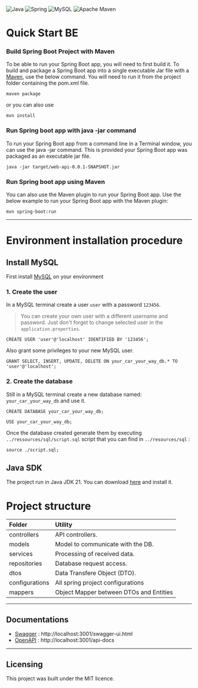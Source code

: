 ![Java](https://img.shields.io/badge/java-%23ED8B00.svg?style=for-the-badge&logo=openjdk&logoColor=white)
![Spring](https://img.shields.io/badge/spring-%236DB33F.svg?style=for-the-badge&logo=spring&logoColor=white)
![MySQL](https://img.shields.io/badge/mysql-%2300f.svg?style=for-the-badge&logo=mysql&logoColor=white)
![Apache Maven](https://img.shields.io/badge/Apache%20Maven-C71A36?style=for-the-badge&logo=Apache%20Maven&logoColor=white)

# Quick Start BE

### Build Spring Boot Project with Maven
To be able to run your Spring Boot app, you will need to first build it. To build and package a Spring Boot app into a single executable Jar file with a [Maven](https://maven.apache.org/), use the below command. You will need to run it from the project folder containing the pom.xml file.
```shell
maven package
```
or you can also use
```shell
mvn install
```

### Run Spring boot app with java -jar command
To run your Spring Boot app from a command line in a Terminal window, you can use the java -jar command. This is provided your Spring Boot app was packaged as an executable jar file.
```shell
java -jar target/web-api-0.0.1-SNAPSHOT.jar
```

### Run Spring boot app using Maven
You can also use the Maven plugin to run your Spring Boot app. Use the below example to run your Spring Boot app with the Maven plugin:
```shell
mvn spring-boot:run
```

---

# Environment installation procedure

## Install MySQL

First install [MySQL](https://www.mysql.com/fr/) on your environment

### 1. Create the user
In a MySQL terminal create a user `user` with a password `123456`.
> You can create your own user with a different username and password. Just don't forget to change selected user in the `application.properties`.
```mysql
CREATE USER 'user'@'localhost' IDENTIFIED BY '123456';
```
Also grant some privileges to your new MySQL user.
```mysql
GRANT SELECT, INSERT, UPDATE, DELETE ON your_car_your_way_db.* TO 'user'@'localhost';
```

### 2. Create the database
Still in a MySQL terminal create a new database named: `your_car_your_way_db` and use it.
````mysql
CREATE DATABASE your_car_your_way_db;
````
````mysql
USE your_car_your_way_db;
````
Once the database created generate them by executing `../ressources/sql/script.sql` script that you can find in `../resources/sql` :
```mysql
source ./script.sql;
```

## Java SDK

The project run in Java JDK 21. You can download [here](https://www.oracle.com/fr/java/technologies/downloads/#jdk21) and install it.

# Project structure

| Folder        | Utility                                   |
|:--------------|:------------------------------------------|
| controllers   | API controllers.                          |
| models        | Model to communicate with the DB.         |
| services      | Processing of received data.              |
| repositories  | Database request access.                  |
| dtos          | Data Transfere Object (DTO).              |
| configurations| All spring project configurations         |
| mappers       | Object Mapper between DTOs and Entities   |


---

## Documentations

- [Swagger](http://localhost:3001/swagger-ui.html) : http://localhost:3001/swagger-ui.html
- [OpenAPI](http://localhost:3001/api-docs) : http://localhost:3001/api-docs
---

## Licensing

This project was built under the MIT licence.
